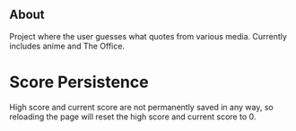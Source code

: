 ## About
Project where the user guesses what quotes from various media. Currently includes anime and The Office.
# Score Persistence
High score and current score are not permanently saved in any way, so reloading the page will reset the high score and current score to 0. 
